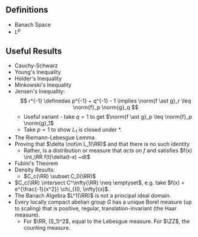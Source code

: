 ## Definitions

- Banach Space
- $L^p$

## Useful Results
- Cauchy-Schwarz
- Young's Inequality
- Holder's Inequality
- Minkowski's Inequality
- Jensen's Inequality:
$$
r^{-1} \definedas p^{-1} + q^{-1} - 1 \implies \norm{f \ast g}_r \leq \norm{f}_p \norm{g}_q
$$
  - Useful variant - take $q = 1$ to get $\norm{f \ast g}_p \leq \norm{f}_p \norm{g}_1$
  - Take $p=1$ to show $L_1$ is closed under $\ast$.
- The Riemann-Lebesgue Lemma
- Proving that $\delta \not\in L_1(\RR)$ and that there is no such identity
  - Rather, is a distribution or measure that _acts_ on $f$ and satisfies $f(x) \int_\RR f(t)\delta(t-x) ~dt$
- Fubini's Theorem
- Density Results:
  - $C_c(\RR) \subset C_0(\RR)$
- $C_c(\RR) \intersect C^\infty(\RR) \neq \emptyset$, e.g. take $f(x) = e^{\frac{-1}{x^2}} \chi_{(0, \infty}(x)$.
- The Banach Algebra $L^1(\RR)$ is not a principal ideal domain.
- Every locally compact abelian group $G$ has a unique Borel measure (up to scaling) that is positive, regular, translation-invariant (the Haar measure).
  - For $\RR, (S_1)^2$, equal to the Lebesgue measure. For $\ZZ$, the counting measure.
